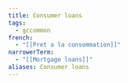 ```yaml
---
title: Consumer loans
tags:
  - gccommon
french:
  - "[[Pret a la consommation]]"
narrowerTerm:
  - "[[Mortgage loans]]"
aliases: Consumer loans
---
```

